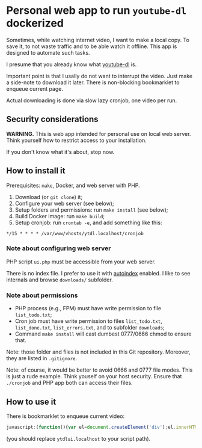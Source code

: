 Personal web app to run `youtube-dl` dockerized
==================================================

Sometimes, while watching internet video, I want to make a local copy.
To save it, to not waste traffic and to be able watch it offline.
This app is designed to automate such tasks.

I presume that you already know what [youtube-dl][1] is.

Important point is that I usally do not want to interrupt the video.
Just make a side-note to download it later.
There is non-blocking bookmarklet to enqueue current page.

Actual downloading is done via slow lazy cronjob, one video per run.


Security considerations
-----------------------

**WARNING.**
This is web app intended for personal use on local web server.
Think yourself how to restrict access to your installation.

If you don't know what it's about, stop now.


How to install it
-----------------

Prerequisites: `make`, Docker, and web server with PHP.

1. Download (or `git clone`) it;
2. Configure your web server (see below);
3. Setup folders and permissions: run `make install` (see below);
4. Build Docker image: run `make build`;
5. Setup cronjob: run `crontab -e`, and add something like this:

```crontab
*/15 * * * * /var/www/vhosts/ytdl.localhost/cronjob
```

### Note about configuring web server

PHP script `ui.php` must be accessible from your web server.

There is no index file. I prefer to use it with [autoindex][2] enabled.
I like to see internals and browse `downloads/` subfolder.

### Note about permissions

 - PHP process (e.g., FPM) must have write permission to file `list_todo.txt`;
 - Cron job must have write permission to files `list_todo.txt`,
   `list_done.txt`, `list_errors.txt`, and to subfolder `downloads`;
 - Command `make install` will cast dumbest 0777/0666 chmod to ensure that.

Note: those folder and files is not included in this Git repository.
Moreover, they are listed in `.gitignore`.

Note: of course, it would be better to avoid 0666 and 0777 file modes.
This is just a rude example. Think youself on your host security.
Ensure that `./cronjob` and PHP app both can access their files.


How to use it
-------------

There is bookmarklet to enqueue current video:

```js
javascript:(function(){var el=document.createElement('div');el.innerHTML='<div style="position:fixed;right:25px;top:25px;background:#eea;padding:10px;z-index:9999"><img alt="Adding to list..." src="http://ytdlui.localhost/ui.php?url='+encodeURIComponent(window.location.href)+'&output=image"></div>';el.onclick=function(e){this.parentNode.removeChild(this);};document.body.appendChild(el);})();
```

(you should replace `ytdlui.localhost` to your script path).


[1]: https://github.com/ytdl-org/youtube-dl/
[2]: https://httpd.apache.org/docs/2.4/mod/mod_autoindex.html
